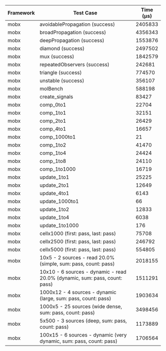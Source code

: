 | Framework | Test Case | Time (μs) |
| --- | --- | --- |
| mobx | avoidablePropagation (success) | 2405833 |
| mobx | broadPropagation (success) | 4356343 |
| mobx | deepPropagation (success) | 1553876 |
| mobx | diamond (success) | 2497502 |
| mobx | mux (success) | 1842579 |
| mobx | repeatedObservers (success) | 242681 |
| mobx | triangle (success) | 774570 |
| mobx | unstable (success) | 356107 |
| mobx | molBench | 588198 |
| mobx | create_signals | 83427 |
| mobx | comp_0to1 | 22704 |
| mobx | comp_1to1 | 32151 |
| mobx | comp_2to1 | 26429 |
| mobx | comp_4to1 | 16657 |
| mobx | comp_1000to1 | 21 |
| mobx | comp_1to2 | 41470 |
| mobx | comp_1to4 | 24424 |
| mobx | comp_1to8 | 24110 |
| mobx | comp_1to1000 | 16719 |
| mobx | update_1to1 | 25225 |
| mobx | update_2to1 | 12649 |
| mobx | update_4to1 | 6143 |
| mobx | update_1000to1 | 66 |
| mobx | update_1to2 | 12833 |
| mobx | update_1to4 | 6038 |
| mobx | update_1to1000 | 176 |
| mobx | cellx1000 (first: pass, last: pass) | 75708 |
| mobx | cellx2500 (first: pass, last: pass) | 246792 |
| mobx | cellx5000 (first: pass, last: pass) | 554805 |
| mobx | 10x5 - 2 sources - read 20.0% (simple, sum: pass, count: pass) | 2018155 |
| mobx | 10x10 - 6 sources - dynamic - read 20.0% (dynamic, sum: pass, count: pass) | 1511291 |
| mobx | 1000x12 - 4 sources - dynamic (large, sum: pass, count: pass) | 1903634 |
| mobx | 1000x5 - 25 sources (wide dense, sum: pass, count: pass) | 3498456 |
| mobx | 5x500 - 3 sources (deep, sum: pass, count: pass) | 1173889 |
| mobx | 100x15 - 6 sources - dynamic (very dynamic, sum: pass, count: pass) | 1706564 |
